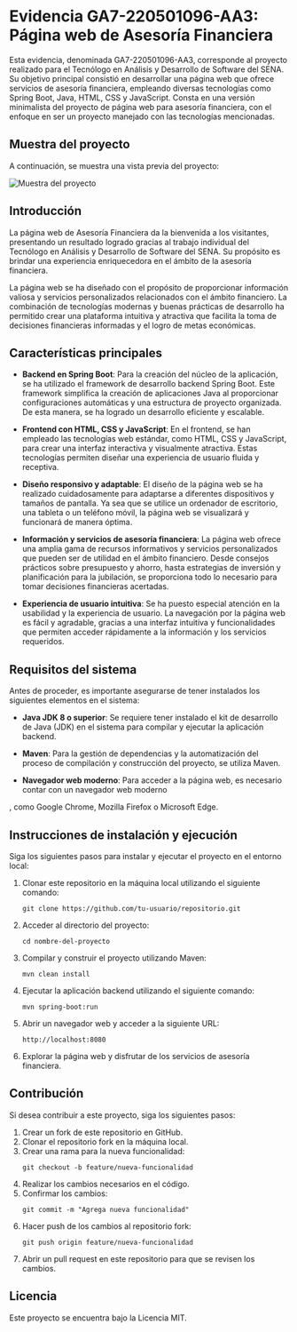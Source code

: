 # Evidencia GA7-220501096-AA3: Página web de Asesoría Financiera

Esta evidencia, denominada GA7-220501096-AA3, corresponde al proyecto realizado para el Tecnólogo en Análisis y Desarrollo de Software del SENA. Su objetivo principal consistió en desarrollar una página web que ofrece servicios de asesoría financiera, empleando diversas tecnologías como Spring Boot, Java, HTML, CSS y JavaScript. Consta en una versión minimalista del proyecto de página web para asesoría financiera, con el enfoque en ser un proyecto manejado con las tecnologías mencionadas.

## Muestra del proyecto

A continuación, se muestra una vista previa del proyecto:

![Muestra del proyecto](financiera\src\muestra.gif)



## Introducción

La página web de Asesoría Financiera da la bienvenida a los visitantes, presentando un resultado logrado gracias al trabajo individual del Tecnólogo en Análisis y Desarrollo de Software del SENA. Su propósito es brindar una experiencia enriquecedora en el ámbito de la asesoría financiera.

La página web se ha diseñado con el propósito de proporcionar información valiosa y servicios personalizados relacionados con el ámbito financiero. La combinación de tecnologías modernas y buenas prácticas de desarrollo ha permitido crear una plataforma intuitiva y atractiva que facilita la toma de decisiones financieras informadas y el logro de metas económicas.

## Características principales

- **Backend en Spring Boot**: Para la creación del núcleo de la aplicación, se ha utilizado el framework de desarrollo backend Spring Boot. Este framework simplifica la creación de aplicaciones Java al proporcionar configuraciones automáticas y una estructura de proyecto organizada. De esta manera, se ha logrado un desarrollo eficiente y escalable.

- **Frontend con HTML, CSS y JavaScript**: En el frontend, se han empleado las tecnologías web estándar, como HTML, CSS y JavaScript, para crear una interfaz interactiva y visualmente atractiva. Estas tecnologías permiten diseñar una experiencia de usuario fluida y receptiva.

- **Diseño responsivo y adaptable**: El diseño de la página web se ha realizado cuidadosamente para adaptarse a diferentes dispositivos y tamaños de pantalla. Ya sea que se utilice un ordenador de escritorio, una tableta o un teléfono móvil, la página web se visualizará y funcionará de manera óptima.

- **Información y servicios de asesoría financiera**: La página web ofrece una amplia gama de recursos informativos y servicios personalizados que pueden ser de utilidad en el ámbito financiero. Desde consejos prácticos sobre presupuesto y ahorro, hasta estrategias de inversión y planificación para la jubilación, se proporciona todo lo necesario para tomar decisiones financieras acertadas.

- **Experiencia de usuario intuitiva**: Se ha puesto especial atención en la usabilidad y la experiencia de usuario. La navegación por la página web es fácil y agradable, gracias a una interfaz intuitiva y funcionalidades que permiten acceder rápidamente a la información y los servicios requeridos.

## Requisitos del sistema

Antes de proceder, es importante asegurarse de tener instalados los siguientes elementos en el sistema:

- **Java JDK 8 o superior**: Se requiere tener instalado el kit de desarrollo de Java (JDK) en el sistema para compilar y ejecutar la aplicación backend.

- **Maven**: Para la gestión de dependencias y la automatización del proceso de compilación y construcción del proyecto, se utiliza Maven.

- **Navegador web moderno**: Para acceder a la página web, es necesario contar con un navegador web moderno

, como Google Chrome, Mozilla Firefox o Microsoft Edge.

## Instrucciones de instalación y ejecución

Siga los siguientes pasos para instalar y ejecutar el proyecto en el entorno local:

1. Clonar este repositorio en la máquina local utilizando el siguiente comando:
   ```
   git clone https://github.com/tu-usuario/repositorio.git
   ```

2. Acceder al directorio del proyecto:
   ```
   cd nombre-del-proyecto
   ```

3. Compilar y construir el proyecto utilizando Maven:
   ```
   mvn clean install
   ```

4. Ejecutar la aplicación backend utilizando el siguiente comando:
   ```
   mvn spring-boot:run
   ```

5. Abrir un navegador web y acceder a la siguiente URL:
   ```
   http://localhost:8080
   ```

6. Explorar la página web y disfrutar de los servicios de asesoría financiera.

## Contribución

Si desea contribuir a este proyecto, siga los siguientes pasos:

1. Crear un fork de este repositorio en GitHub.
2. Clonar el repositorio fork en la máquina local.
3. Crear una rama para la nueva funcionalidad:
   ```
   git checkout -b feature/nueva-funcionalidad
   ```
4. Realizar los cambios necesarios en el código.
5. Confirmar los cambios:
   ```
   git commit -m "Agrega nueva funcionalidad"
   ```
6. Hacer push de los cambios al repositorio fork:
   ```
   git push origin feature/nueva-funcionalidad
   ```
7. Abrir un pull request en este repositorio para que se revisen los cambios.

## Licencia

Este proyecto se encuentra bajo la Licencia MIT.